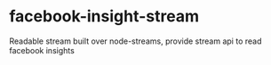 # facebook-insight-stream
Readable stream built over node-streams, provide stream api to read facebook insights
